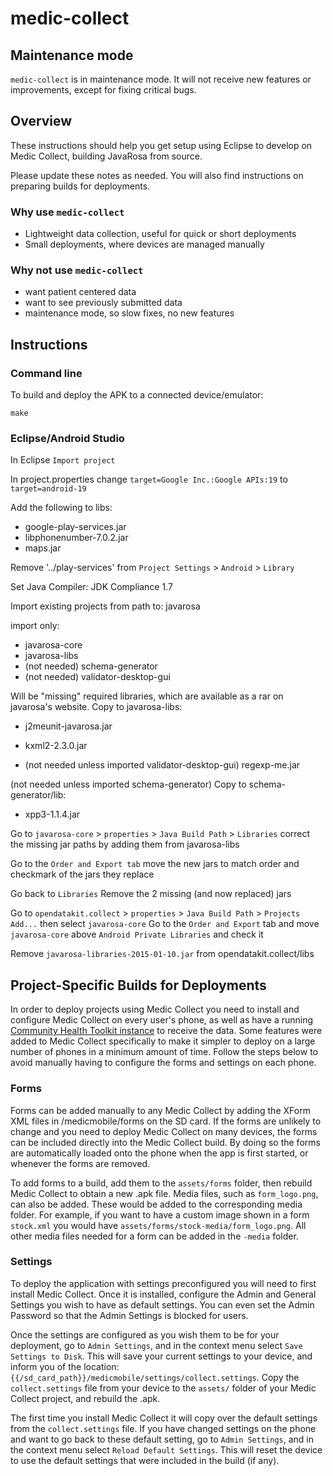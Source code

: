 # medic-collect

## Maintenance mode

`medic-collect` is in maintenance mode. It will not receive new features or improvements, except for fixing critical bugs.

## Overview

These instructions should help you get setup using Eclipse to develop on Medic Collect, building JavaRosa from source.

Please update these notes as needed. You will also find instructions on preparing builds for deployments.

### Why use `medic-collect`

- Lightweight data collection, useful for quick or short deployments
- Small deployments, where devices are managed manually

### Why not use `medic-collect`

- want patient centered data
- want to see previously submitted data
- maintenance mode, so slow fixes, no new features

## Instructions

### Command line

To build and deploy the APK to a connected device/emulator:

	make

### Eclipse/Android Studio

In Eclipse `Import project`

In project.properties change `target=Google Inc.:Google APIs:19` to `target=android-19`

Add the following to libs:
- google-play-services.jar
- libphonenumber-7.0.2.jar
- maps.jar

Remove '../play-services' from `Project Settings` > `Android` > `Library`

Set Java Compiler: JDK Compliance 1.7

Import existing projects from path to: javarosa

import only:
- javarosa-core
- javarosa-libs
- (not needed) schema-generator
- (not needed) validator-desktop-gui

Will be "missing" required libraries, which are available as a rar on javarosa's website.
Copy to javarosa-libs:
- j2meunit-javarosa.jar
- kxml2-2.3.0.jar

- (not needed unless imported validator-desktop-gui) regexp-me.jar

(not needed unless imported schema-generator)
Copy to schema-generator/lib:
- xpp3-1.1.4.jar

Go to `javarosa-core` > `properties` > `Java Build Path` > `Libraries`
correct the missing jar paths by adding them from javarosa-libs

Go to the `Order and Export tab`
move the new jars to match order and checkmark of the jars they replace

Go back to `Libraries`
Remove the 2 missing (and now replaced) jars

Go to `opendatakit.collect` > `properties` > `Java Build Path` > `Projects`
`Add...` then select `javarosa-core`
Go to the `Order and Export` tab and move `javarosa-core` above `Android Private Libraries` and check it

Remove `javarosa-libraries-2015-01-10.jar` from opendatakit.collect/libs

## Project-Specific Builds for Deployments

In order to deploy projects using Medic Collect you need to install and configure Medic Collect on every user's phone, as well as have a running [Community Health Toolkit instance](https://github.com/medic/cht-core) to receive the data. Some features were added to Medic Collect specifically to make it simpler to deploy on a large number of phones in a minimum amount of time. Follow the steps below to avoid manually having to configure the forms and settings on each phone.

### Forms
Forms can be added manually to any Medic Collect by adding the XForm XML files in /medicmobile/forms on the SD card. If the forms are unlikely to change and you need to deploy Medic Collect on many devices, the forms can be included directly into the Medic Collect build. By doing so the forms are automatically loaded onto the phone when the app is first started, or whenever the forms are removed.

To add forms to a build, add them to the `assets/forms` folder, then rebuild Medic Collect to obtain a new .apk file. Media files, such as `form_logo.png`, can also be added. These would be added to the corresponding media folder. For example, if you want to have a custom image shown in a form `stock.xml` you would have `assets/forms/stock-media/form_logo.png`. All other media files needed for a form can be added in the `-media` folder.

### Settings
To deploy the application with settings preconfigured you will need to first install Medic Collect. Once it is installed, configure the Admin and General Settings you wish to have as default settings. You can even set the Admin Password so that the Admin Settings is blocked for users. 

Once the settings are configured as you wish them to be for your deployment, go to `Admin Settings`, and in the context menu select `Save Settings to Disk`. This will save your current settings to your device, and inform you of the location: `{{/sd_card_path}}/medicmobile/settings/collect.settings`. Copy the `collect.settings` file from your device to the `assets/` folder of your Medic Collect project, and rebuild the .apk.

The first time you install Medic Collect it will copy over the default settings from the `collect.settings` file. If you have changed settings on the phone and want to go back to these default setting, go to `Admin Settings`, and in the context menu select `Reload Default Settings`. This will reset the device to use the default settings that were included in the build (if any).
